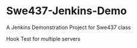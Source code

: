Swe437-Jenkins-Demo
===================

A Jenkins Demonstration Project for Swe437 class


Hook Test for multiple servers
